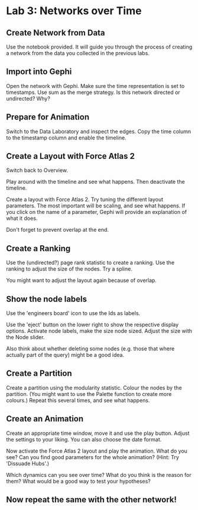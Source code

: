 # Lab 3: Networks over Time

## Create Network from Data

Use the notebook provided. It will guide you through the process of creating a network from the data you collected in the previous labs.

## Import into Gephi

Open the network with Gephi. Make sure the time representation is set to timestamps. Use sum as the merge strategy. Is this network directed or undirected? Why?

## Prepare for Animation

Switch to the Data Laboratory and inspect the edges. Copy the time column to the timestamp column and enable the timeline.

## Create a Layout with Force Atlas 2

Switch back to Overview.

Play around with the timeline and see what happens. Then deactivate the timeline.

Create a layout with Force Atlas 2. Try tuning the different layout parameters. The most important will be scaling, and see what happens. If you click on the name of a parameter, Gephi will provide an explanation of what it does.

Don't forget to prevent overlap at the end.

## Create a Ranking

Use the (undirected?) page rank statistic to create a ranking. Use the ranking to adjust the size of the nodes. Try a spline.

You might want to adjust the layout again because of overlap.

## Show the node labels

Use the 'engineers board' icon to use the Ids as labels.

Use the 'eject' button on the lower right to show the respective display options. Activate node labels, make the size node sized. Adjust the size with the Node slider.

Also think about whether deleting some nodes (e.g. those that where actually part of the query) might be a good idea.

## Create a Partition

Create a partition using the modularity statistic. Colour the nodes by the partition. (You might want to use the Palette function to create more colours.) Repeat this several times, and see what happens.

## Create an Animation

Create an appropriate time window, move it and use the play button. Adjust the settings to your liking. You can also choose the date format.

Now activate the Force Atlas 2 layout and play the animation. What do you see? Can you find good parameters for the whole animation? (Hint: Try 'Dissuade Hubs'.)

Which dynamics can you see over time? What do you think is the reason for them? What would be a good way to test your hypotheses?

## Now repeat the same with the other network!